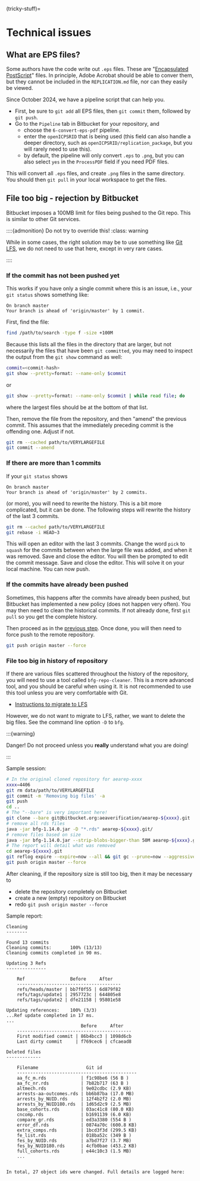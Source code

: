 (tricky-stuff)=
# Technical issues

## What are EPS files?

Some authors have the code write out `.eps` files. These are "[Encapsulated PostScript](https://en.wikipedia.org/wiki/Encapsulated_PostScript)" files. In principle, Adobe Acrobat should be able to conver them, but they cannot be included in the `REPLICATION.md` file, nor can they easily be viewed.

Since October 2024, we have a pipeline script that can help you. 

- First, be sure to `git add` all EPS files, then `git commit` them, followed by `git push`.
- Go to the `Pipeline` tab in Bitbucket for your repository, and 
	- choose the `6-convert-eps-pdf` pipeline. 
	- enter the `openICPSRID` that is being used (this field can also handle a deeper directory, such as `openICPSRID/replication_package`, but you will rarely need to use this).
	- by default, the pipeline will only convert `.eps` to `.png`, but you can also select `yes` in the `ProcessPDF` field if you need PDF files.

This will convert all `.eps` files, and create `.png` files in the same directory. You should then `git pull` in your local workspace to get the files.

## File too big - rejection by Bitbucket

Bitbucket imposes a 100MB limit for files being pushed to the Git repo. This is similar to other Git services.

::::{admonition} Do not try to override this!
:class: warning

While in some cases, the right solution may be to use something like [Git LFS](https://support.atlassian.com/bitbucket-cloud/docs/manage-large-files-with-git-large-file-storage-lfs/), we do not need to use that here, except in very rare cases.

::::

### If the commit has not been pushed yet

This works if you have only a single commit where this is an issue, i.e., your `git status` shows something like:

```
On branch master
Your branch is ahead of 'origin/master' by 1 commit.
```

First, find the file:

```bash
find /path/to/search -type f -size +100M
```

Because this lists all the files in the directory that are larger, but not necessarily the files that have been `git committed`, you may need to inspect the output from the `git show` command as well:

```bash
commit=<commit-hash>
git show --pretty=format: --name-only $commit
```

or

```bash
git show --pretty=format: --name-only $commit | while read file; do        ls -l "$file" | sort -nk 5;    done
```

where the largest files should be at the bottom of that list.

Then, remove the file from the repository, and then "amend" the previous commit. This assumes that the immediately preceding commit is the offending one. Adjust if not.

```bash
git rm --cached path/to/VERYLARGEFILE
git commit --amend
```

### If there are more than 1 commits

If your `git status` shows


```
On branch master
Your branch is ahead of 'origin/master' by 2 commits.
```

(or more), you will need to rewrite the history. This is a bit more complicated, but it can be done. The following steps will rewrite the history of the last 3 commits.

```bash
git rm --cached path/to/VERYLARGEFILE
git rebase -i HEAD~3
```

This will open an editor with the last 3 commits. Change the word `pick` to `squash` for the commits between when the large file was added, and when it was removed. Save and close the editor. You will then be prompted to edit the commit message. Save and close the editor. This will solve it on your local machine. You can now push.

### If the commits have already been pushed

Sometimes, this happens after the commits have already been pushed, but Bitbucket has implemented a new policy (does not happen very often). You may then need to clean the historical commits. If not already done, first `git pull` so you get the complete history. 

Then proceed as in the [previous step](#if-there-are-more-than-1-commits). Once done, you will then need to force push to the remote repository.

```bash
git push origin master --force
```

### File too big in history of repository

If there are various files scattered throughout the history of the repository, you will need to use a tool called `bfg-repo-cleaner`. This is a more advanced tool, and you should be careful when using it. It is not recommended to use this tool unless you are very comfortable with Git.

- [Instructions to migrate to LFS](https://support.atlassian.com/bitbucket-cloud/docs/use-bfg-to-migrate-a-repo-to-git-lfs/)

However, we do not want to migrate to LFS, rather, we want to delete the big files. See the command line option `-D` to `bfg`. 

:::{warning}

Danger! Do not proceed unless you **really** understand what you are doing!

:::

Sample session:

```bash
# In the original cloned repository for aearep-xxxx
xxxx=4406
git rm data/path/to/VERYLARGEFILE
git commit -m 'Removing big files' -a
git push
cd ..
# The "--bare" is very important here!
git clone --bare git@bitbucket.org:aeaverification/aearep-${xxxx}.git
# remove all rds files
java -jar bfg-1.14.0.jar -D "*.rds" aearep-${xxxx}.git/
# remove files based on size
java -jar bfg-1.14.0.jar --strip-blobs-bigger-than 50M aearep-${xxxx}.git/
# The report will detail what was removed
cd aearep-${xxxx}.git
git reflog expire --expire=now --all && git gc --prune=now --aggressive
git push origin master --force
```

After cleaning, if the repository size is still too big, then it may be necessary to

- delete the repository completely on Bitbucket
- create a new (empty) repository on Bitbucket
- redo `git push origin master --force` 

Sample report:

```
Cleaning
--------

Found 13 commits
Cleaning commits:       100% (13/13)
Cleaning commits completed in 90 ms.

Updating 3 Refs
---------------

	Ref                 Before     After   
	---------------------------------------
	refs/heads/master | bb7f0f55 | 6d879f82
	refs/tags/update1 | 2957723c | 644805e8
	refs/tags/update2 | dfe21158 | 95801e58

Updating references:    100% (3/3)
...Ref update completed in 17 ms.
...
	                        Before     After   
	-------------------------------------------
	First modified commit | 86b4bcc3 | 1098d6cb
	Last dirty commit     | f769cec6 | cfcaead8

Deleted files
-------------

	Filename                  Git id             
	---------------------------------------------
	aa_fc_m.rds             | f1c98be6 (56 B )   
	aa_fc_nr.rds            | 7b82b717 (63 B )   
	altmech.rds             | 9e02cdbc (2.9 KB)  
	arrests-aa-outcomes.rds | bb6b87ba (17.0 MB) 
	arrests_by_NUID.rds     | 12f4b2f2 (2.0 MB)  
	arrests_by_NUID180.rds  | 1d65d2c9 (2.5 MB)  
	base_cohorts.rds        | 03ac41c8 (80.0 KB) 
	cncomp.rds              | b1691139 (6.0 KB)  
	compare_gr.rds          | ed3a3380 (554 B )  
	error_df.rds            | 0874a70c (600.8 KB)
	extra_comps.rds         | 1bcd3f3d (299.5 KB)
	fe_list.rds             | 018ba52c (349 B )  
	fes_by_NUID.rds         | a7bd7f27 (3.7 MB)  
	fes_by_NUID180.rds      | 4cfb0bae (453.2 KB)
	full_cohorts.rds        | e44c10c3 (1.5 MB)  
	...


In total, 27 object ids were changed. Full details are logged here:
```

